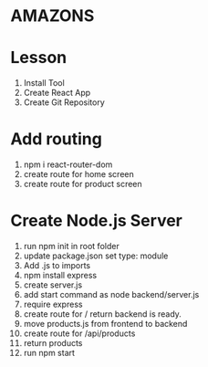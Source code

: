 # AMAZONS

# Lesson

1. Install Tool
2. Create React App
3. Create Git Repository


# Add routing 
1. npm i react-router-dom 
2. create route for home screen 
3. create route for product screen 


# Create Node.js Server 
1. run npm init in root folder 
2. update package.json set type: module 
3. Add .js to imports 
4. npm install express 
5. create server.js 
6. add start command as node backend/server.js 
7. require express
8. create route for / return backend is ready.
9. move products.js from frontend to backend 
10. create route for /api/products
11. return products 
12. run npm start